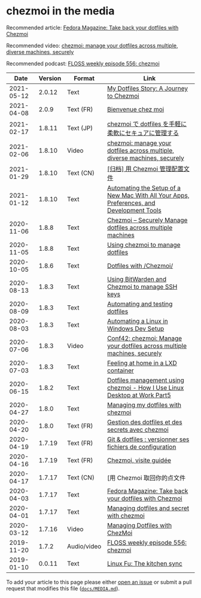 # chezmoi in the media

<!--- toc --->

Recommended article: [Fedora Magazine: Take back your dotfiles with Chezmoi](https://fedoramagazine.org/take-back-your-dotfiles-with-chezmoi/)

Recommended video: [chezmoi: manage your dotfiles across multiple, diverse machines, securely](https://fosdem.org/2021/schedule/event/chezmoi/)

Recommended podcast: [FLOSS weekly episode 556: chezmoi](https://twit.tv/shows/floss-weekly/episodes/556)

| Date       | Version | Format      | Link                                                                                                                                                                                                                |
| ---------- | ------- | ----------- | ------------------------------------------------------------------------------------------------------------------------------------------------------------------------------------------------------------------- |
| 2021-05-12 | 2.0.12  | Text        | [My Dotfiles Story: A Journey to Chezmoi](https://www.mikekasberg.com/blog/2021/05/12/my-dotfiles-story.html)                                                                                                       |
| 2021-04-08 | 2.0.9   | Text (FR)   | [Bienvenue chez moi](https://blogduyax.madyanne.fr/2021/bienvenue-chez-moi/)                                                                                                                                        |
| 2021-02-17 | 1.8.11  | Text (JP)   | [chezmoi で dotfiles を手軽に柔軟にセキュアに管理する](https://zenn.dev/ryo_kawamata/articles/introduce-chezmoi) |
| 2021-02-06 | 1.8.10  | Video       | [chezmoi: manage your dotfiles across multiple, diverse machines, securely](https://fosdem.org/2021/schedule/event/chezmoi/)                                                                                        |
| 2021-01-29 | 1.8.10  | Text (CN)   | [[归档] 用 Chezmoi 管理配置文件](https://axionl.me/p/%E5%BD%92%E6%A1%A3-%E7%94%A8-chezmoi-%E7%AE%A1%E7%90%86%E9%85%8D%E7%BD%AE%E6%96%87%E4%BB%B6/) |
| 2021-01-12 | 1.8.10  | Text        | [Automating the Setup of a New Mac With All Your Apps, Preferences, and Development Tools](https://www.moncefbelyamani.com/automating-the-setup-of-a-new-mac-with-all-your-apps-preferences-and-development-tools/) |
| 2020-11-06 | 1.8.8   | Text        | [Chezmoi – Securely Manage dotfiles across multiple machines](https://computingforgeeks.com/chezmoi-manage-dotfiles-across-multiple-machines/)                                                                      |
| 2020-11-05 | 1.8.8   | Text        | [Using chezmoi to manage dotfiles](https://pashinskikh.de/posts/chezmoi/)                                                                                                                                           |
| 2020-10-05 | 1.8.6   | Text        | [Dotfiles with /Chezmoi/](https://blog.lazkani.io/posts/backup/dotfiles-with-chezmoi/)                                                                                                                              |
| 2020-08-13 | 1.8.3   | Text        | [Using BitWarden and Chezmoi to manage SSH keys](https://www.jx0.uk/chezmoi/bitwarden/unix/ssh/2020/08/13/bitwarden-chezmoi-ssh-key.html)                                                                           |
| 2020-08-09 | 1.8.3   | Text        | [Automating and testing dotfiles](https://seds.nl/posts/automating-and-testing-dotfiles/)                                                                                                                           |
| 2020-08-03 | 1.8.3   | Text        | [Automating a Linux in Windows Dev Setup](https://matt.aimonetti.net/posts/2020-08-automating-a-linux-in-windows-dev-setup/)                                                                                        |
| 2020-07-06 | 1.8.3   | Video       | [Conf42: chezmoi: Manage your dotfiles across multiple machines, securely](https://www.youtube.com/watch?v=JrCMCdvoMAw)                                                                                             |
| 2020-07-03 | 1.8.3   | Text        | [Feeling at home in a LXD container](https://ubuntu.com/blog/feeling-at-home-in-a-lxd-container)                                                                                                                    |
| 2020-06-15 | 1.8.2   | Text        | [Dotfiles management using chezmoi - How I Use Linux Desktop at Work Part5](https://blog.benoitj.ca/2020-06-15-how-i-use-linux-desktop-at-work-part5-dotfiles/)                                                     |
| 2020-04-27 | 1.8.0   | Text        | [Managing my dotfiles with chezmoi](http://blog.emilieschario.com/post/managing-my-dotfiles-with-chezmoi/)                                                                                                          |
| 2020-04-20 | 1.8.0   | Text (FR)   | [Gestion des dotfiles et des secrets avec chezmoi](https://blog.arkey.fr/2020/04/01/manage_dotfiles_with_chezmoi.fr/)                                                                                               |
| 2020-04-19 | 1.7.19  | Text (FR)   | [Git & dotfiles : versionner ses fichiers de configuration](https://www.armandphilippot.com/dotfiles-git-fichiers-configuration/)                                                                                   |
| 2020-04-16 | 1.7.19  | Text (FR)   | [Chezmoi, visite guidée](https://blog.wescale.fr/2020/04/16/chezmoi-visite-guidee/)                                                                                                                                 |
| 2020-04-17 | 1.7.17  | Text (CN)   | [用 Chezmoi 取回你的点文件 | Linux 中国](https://blog.csdn.net/F8qG7f9YD02Pe/article/details/105548429) |
| 2020-04-03 | 1.7.17  | Text        | [Fedora Magazine: Take back your dotfiles with Chezmoi](https://fedoramagazine.org/take-back-your-dotfiles-with-chezmoi/)                                                                                           |
| 2020-04-01 | 1.7.17  | Text        | [Managing dotfiles and secret with chezmoi](https://blog.arkey.fr/2020/04/01/manage_dotfiles_with_chezmoi/)                                                                                                         |
| 2020-03-12 | 1.7.16  | Video       | [Managing Dotfiles with ChezMoi](https://www.youtube.com/watch?v=HXx6ugA98Qo)                                                                                                                                       |
| 2019-11-20 | 1.7.2   | Audio/video | [FLOSS weekly episode 556: chezmoi](https://twit.tv/shows/floss-weekly/episodes/556)                                                                                                                                |
| 2019-01-10 | 0.0.11  | Text        | [Linux Fu: The kitchen sync](https://hackaday.com/2019/01/10/linux-fu-the-kitchen-sync/)                                                                                                                            |

To add your article to this page please either [open an
issue](https://github.com/twpayne/chezmoi/issues/new/choose) or submit a pull
request that modifies this file
([`docs/MEDIA.md`](https://github.com/twpayne/chezmoi/blob/master/docs/MEDIA.md)).

